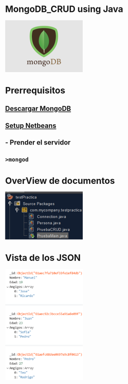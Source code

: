 # MongoDB_CRUD using Java

<img src="https://github.com/FernanCetinaE/MongoDB_CRUD/blob/main/ignore/mongodb.png" width="250">

# Prerrequisitos
## [Descargar MongoDB](https://www.youtube.com/watch?v=OTE5sL1xi18&ab_channel=Sanchezcode)
## [Setup Netbeans](https://www.youtube.com/watch?v=TK2S32209cI&t=358s&ab_channel=SinRuedaTecnol%C3%B3gica)
## - Prender el servidor
## `>mongod`

# OverView de documentos
<img src="https://github.com/FernanCetinaE/MongoDB_CRUD/blob/main/ignore/vista%20general.png" width="250">

# Vista de los JSON
<img src="https://github.com/FernanCetinaE/MongoDB_CRUD/blob/main/ignore/json%20vista.png" width="250">
